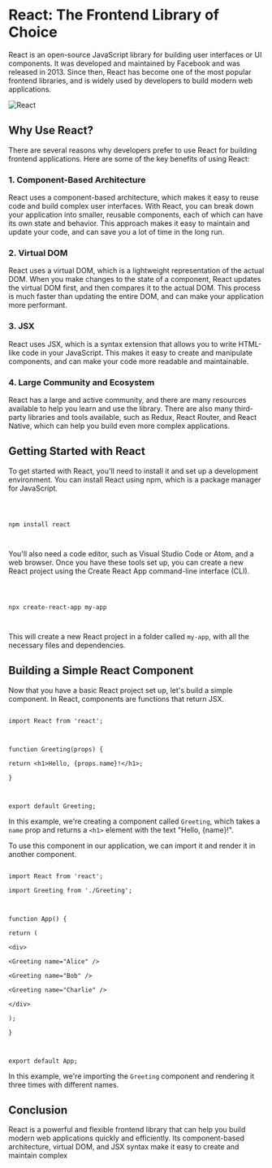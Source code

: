 # React: The Frontend Library of Choice

  

React is an open-source JavaScript library for building user interfaces or UI components. It was developed and maintained by Facebook and was released in 2013. Since then, React has become one of the most popular frontend libraries, and is widely used by developers to build modern web applications.

  

![React](https://symmetrical-carnival.s3.ap-south-1.amazonaws.com/publicprefix/undraw_React_re_g3ui.png)

  

## Why Use React?

  

There are several reasons why developers prefer to use React for building frontend applications. Here are some of the key benefits of using React:

  

### 1. Component-Based Architecture

  

React uses a component-based architecture, which makes it easy to reuse code and build complex user interfaces. With React, you can break down your application into smaller, reusable components, each of which can have its own state and behavior. This approach makes it easy to maintain and update your code, and can save you a lot of time in the long run.

  

### 2. Virtual DOM

  

React uses a virtual DOM, which is a lightweight representation of the actual DOM. When you make changes to the state of a component, React updates the virtual DOM first, and then compares it to the actual DOM. This process is much faster than updating the entire DOM, and can make your application more performant.

  

### 3. JSX

  

React uses JSX, which is a syntax extension that allows you to write HTML-like code in your JavaScript. This makes it easy to create and manipulate components, and can make your code more readable and maintainable.

  

### 4. Large Community and Ecosystem

  

React has a large and active community, and there are many resources available to help you learn and use the library. There are also many third-party libraries and tools available, such as Redux, React Router, and React Native, which can help you build even more complex applications.

  

## Getting Started with React

  

To get started with React, you'll need to install it and set up a development environment. You can install React using npm, which is a package manager for JavaScript.

  

```

  

npm install react

  

```

  

You'll also need a code editor, such as Visual Studio Code or Atom, and a web browser. Once you have these tools set up, you can create a new React project using the Create React App command-line interface (CLI).

  

```

  

npx create-react-app my-app

  

```

  

This will create a new React project in a folder called `my-app`, with all the necessary files and dependencies.

  

## Building a Simple React Component

  

Now that you have a basic React project set up, let's build a simple component. In React, components are functions that return JSX.

  

```

import React from 'react';

  

function Greeting(props) {

return <h1>Hello, {props.name}!</h1>;

}

  

export default Greeting;

```

  

In this example, we're creating a component called `Greeting`, which takes a `name` prop and returns a `<h1>` element with the text "Hello, {name}!".

  

To use this component in our application, we can import it and render it in another component.

  

```

import React from 'react';

import Greeting from './Greeting';

  

function App() {

return (

<div>

<Greeting name="Alice" />

<Greeting name="Bob" />

<Greeting name="Charlie" />

</div>

);

}

  

export default App;

```

  

In this example, we're importing the `Greeting` component and rendering it three times with different names.

  

## Conclusion

  

React is a powerful and flexible frontend library that can help you build modern web applications quickly and efficiently. Its component-based architecture, virtual DOM, and JSX syntax make it easy to create and maintain complex